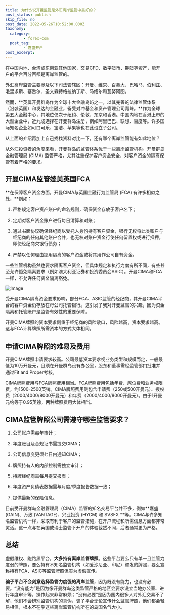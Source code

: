 ```yaml
---
title: 为什么说开曼监管是外汇离岸监管中最好的？
post_status: publish
skip_file: no
post_date: 2022-05-26T10:52:00.000Z
taxonomy:
  category:
        - forex-com
  post_tag:
        - 嘉盛开户
post_excerpt: 
---
```

在中国内地、台湾或东南亚其他国家，交易CFD、数字货币、期货等资产，能开户的平台百分百都是离岸监管的。

外汇离岸监管主要涉及以下司法管辖区：开曼、维京、百慕大、巴哈马、伯利兹、毛里求斯、塞舌尔、圣文森特格拉纳丁斯、马绍尔和瓦努阿图。

然而，**英属开曼群岛作为全球十大金融岛屿之一，以其完善的法律监管体系（沿袭英国）和发达的金融业，备受对冲基金和资产管理公司青睐。**作为全球第五大金融中心，其地位仅次于纽约、伦敦、东京和香港。中国内地在香港上市的大型企业中，近九成选择在开曼群岛注册，例如阿里巴巴、联想、百度等。许多国际知名企业如可口可乐、宝洁、苹果等也在此设立子公司。

从上面的介绍再加上自己找找资料对比一下，还有哪个离岸监管能有如此地位？

从外汇投资者的角度来看，开曼群岛的监管体系优于一些离岸监管机构。开曼群岛金融管理局 (CIMA) 监管严格，尤其注重保护客户资金安全，对客户资金的隔离保管有着严格的要求。

## 开曼CIMA监管媲美英国FCA

**在保障客户资金方面，开曼CIMA与英国金融行为监管局 (FCA) 有许多相似之处，**例如：

1. 严格规定客户资产账户的命名规则，确保资金存放于客户名下；

1. 定期对客户资金账户进行每日清算和对账；

1. 通过书面协议确保经纪商以受托人身份持有客户资金，银行无权将此类账户与经纪商的任何其他账户合并，也无权对账户资金行使任何留置权或进行扣押，即使经纪商欠银行债务；

1. 严禁以任何理由挪用隔离的客户资金或将其用作公司自有资金。

一些监管机构虽然也要求隔离客户资金，但具体规定和执行力度有所不同，有些甚至允许豁免隔离要求（例如澳大利亚证券和投资委员会ASIC）。开曼CIMA和FCA一样，不允许任何资金隔离豁免。

![Image](https://prod-files-secure.s3.us-west-2.amazonaws.com/39ed1227-6d7d-4570-be36-9ccd4a2c4241/bd849744-3fcb-4a37-8312-357962c8f065/image.png?X-Amz-Algorithm=AWS4-HMAC-SHA256&X-Amz-Content-Sha256=UNSIGNED-PAYLOAD&X-Amz-Credential=ASIAZI2LB466Z2JMI2OF%2F20250813%2Fus-west-2%2Fs3%2Faws4_request&X-Amz-Date=20250813T041357Z&X-Amz-Expires=3600&X-Amz-Security-Token=IQoJb3JpZ2luX2VjENz%2F%2F%2F%2F%2F%2F%2F%2F%2F%2FwEaCXVzLXdlc3QtMiJGMEQCIH6c2SSflFK3vJIgEor7r5XrDrG46LvFiQ6qK6qQQ%2BaxAiA9MLuyDD4ioUxPdxFBJ7qirmpIDQXdJzKMJcsvkMHSyCr%2FAwglEAAaDDYzNzQyMzE4MzgwNSIMgZkp8keJIwYj4crNKtwDB5pza36Bh%2Fwnb7Fab7T2IOPp5rYBUYB64s9qYH6dEeNJf7iH8D6B43%2BGpnRmKrHnLYIR0KfkKpfjjmtRY9NSAGx4RN3T%2B%2BOgImOuNOHXLqznMpsAcoh5j7Sn2vHpv5AohNsPL2yHrKQ%2BYLGBQZQseO%2F7RCWarKCMiYQ2fWZnisAEDUX%2BcWANSRYN%2BVP%2FHSG1c4iLrkNueiMqLGCQbmI0ewqOy2NAvSSQfGML%2FB3vBG%2BUOiiIrePAOzsl1ViYjqMcptZ5%2BiEQBMh6aKsIRVz73b9IuSp1BOlg7KKCp944n3KGvvFKcy446G%2FOUOc%2FlfaB2oEMuXW9NOiu%2FRPLaNMy1bzdhZSTZh1RVpXTWSZnzGrdogYb%2BKPMm3xWIpMW62iMsS8XHqm06lY5y0exjDgc7Igdnd%2Bpa6uPOzoHQSv59hfuHRXNVeK17IgkKMzh8r3urOQoPJdGiShYsrThUqH50zZviFBEdhBc1nvxur10fqVeSL5lL1%2BTCY6rA2MCVB%2BmqaHMB20Lckg43coI7Mf10MiLH6YDtGj1JS4pRSnyYa7J3%2FWk9B%2FTid54A9ectDz2hU2IaPtfND7Lc4umMnSpbVmMWUnpqLquhAEU8gj0s4Y%2FGw7irK42uIVsFBMwyJHwxAY6pgFxQjCfaCrOxwm5Dgaq%2BFTVKGq6DqHqKZABtPTnFaUM4LSxTEgBePw1fWOUqvXs3kVTw73jSGkPD2SuBOvKY4cC8lOwKmfj9KHTQHPVwjVTc7nRFB310rhMjEG4vl2Kx83opWqfnHQQPyWJn3CWmgRCsd1qk%2B2MFolVgNm56Wl5Ap1hHULXMbU%2Fk%2FMThFMK2mCUvGKl4oUl382D0OlWKff%2FKG%2FFjMCW&X-Amz-Signature=22efa822d5a3d274febacccb742f6366ad0eae88fabd9c0c0082560d6c7a1861&X-Amz-SignedHeaders=host&x-amz-checksum-mode=ENABLED&x-id=GetObject)

受开曼CIMA隔离资金要求影响，部分FCA、ASIC监管的经纪商，其开曼CIMA平台的客户资金仍存放在母公司托管银行。这引发了我对开曼监管的兴趣，因为资金隔离和托管账户是监管有效性的重要保障。

开曼CIMA牌照的资本要求侧重于经纪商的风险敞口，风险越高，资本要求越高。这与FCA计算牌照所需资本的方式大体相同。

## **申请CIMA牌照的难易及费用**

开曼CIMA牌照申请要求较高。公司最低资本要求视业务类型和规模而定，一般最低为10万开曼元，且须在开曼群岛设有办公室，股东和董事需经监管部门批准并通过Fit and Proper考核。

CIMA牌照费用与FCA牌照费用相当。FCA牌照费用包括年费、席位费和业务权限费，约1500-2500英镑。CIMA牌照费用则包含申请费（250或500开曼元）、授权费（2000/4000/8000开曼元）和年费（2000/4000/8000开曼元）。由于1开曼元约等于0.95英镑，两种牌照费用大体相当。

## CIMA监管牌照公司需遵守哪些监管要求？

1. 公司账户需每年审计；

1. 年度账目及合规证书需提交CIMA；

1. 公司信息变更须七日内通知CIMA；

1. 牌照持有人的内部控制需独立审计；

1. 持牌经纪商需每月提交报表；

1. 年度资产负债表数据需与月度/季度报告数据一致；

1. 提供最新的保险信息。

目前受开曼群岛金融管理局（CIMA）监管的知名交易平台并不多，例如**嘉盛 (GAIN)、万致 (VANTAGE)、兴业投资 (HYCM) 和 SVSFX **等。CIMA与许多知名监管机构一样，采取有利于客户的监管措施，在开户流程和所需信息方面都非常灵活。这一点与在英国或瑞士监管下开户的体验截然不同，后者通常更为严格。

## 总结

虚假维权、跑路黑平台，**大多持有离岸监管牌照**。这些平台要么只有单一且监管力度弱的牌照，要么持有不知名监管机构（如爱沙尼亚、印尼）颁发的牌照，要么宣称持有FCA、ASIC等监管牌照但实为虚假宣传。

**骗子平台不会刻意选择监管力度强的离岸监管**，因为既没有能力，也没有必要。“没有能力”是因为像开曼群岛这类监管严格的地区会要求设立当地办公室、进行年度审计等，操作起来非常麻烦；“没有必要”是因为国内很多人对外汇交易不了解，他们不会辨别监管机构的真伪，骗子平台无论宣传什么监管牌照，他们都会轻易相信，根本不在乎这些离岸监管机构所在的岛国名气大小。